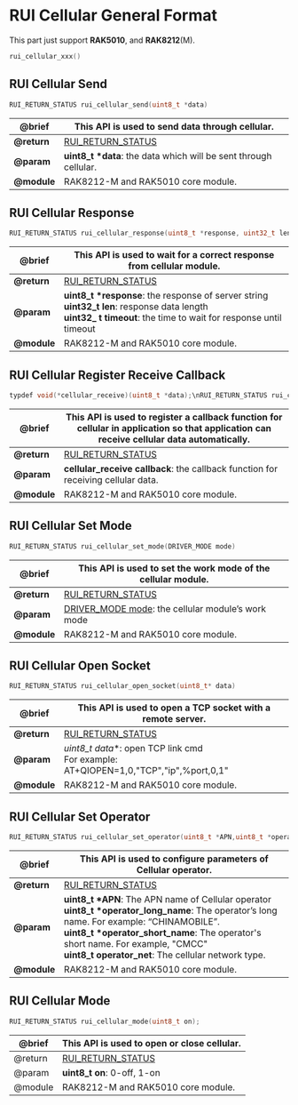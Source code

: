 # RUI Cellular General Format

This part just support **RAK5010**, and **RAK8212**(M).

```C
rui_cellular_xxx()
```

## RUI Cellular Send

```C
RUI_RETURN_STATUS rui_cellular_send(uint8_t *data)
```

| @brief | This API is used to send data through cellular. | 
| ---- | ---- | 
| **@return** | [RUI_RETURN_STATUS](https://doc.rakwireless.com/developer-tools/developer-tools/getting-started#rui_return_status) | 
| **@param** | __uint8_t *data__: the data which will be sent through cellular. | 
| **@module** | RAK8212-M and RAK5010 core module. | 

## RUI Cellular Response

```C
RUI_RETURN_STATUS rui_cellular_response(uint8_t *response, uint32_t len, uint32_t timeout)
```


| @brief | This API is used to wait for a correct response from cellular module. | 
| ---- | ---- | 
| **@return&nbsp;** | [RUI_RETURN_STATUS](https://doc.rakwireless.com/developer-tools/developer-tools/getting-started#rui_return_status) | 
| **@param** | __uint8_t *response__: the response of server string <br> **uint32_t len**: response data length <br> **uint32_ t timeout**: the time to wait for response until timeout | 
| **@module** | RAK8212-M and RAK5010 core module. | 

## RUI Cellular Register Receive Callback

```C
typdef void(*cellular_receive)(uint8_t *data);\nRUI_RETURN_STATUS rui_cellular_register_recv_callback(cellular_receive callback)
```

| @brief | This API is used to register a callback function for cellular in application so that application can receive cellular data automatically. | 
| ---- | ---- | 
| **@return** | [RUI_RETURN_STATUS](https://doc.rakwireless.com/developer-tools/developer-tools/getting-started#rui_return_status) | 
| **@param** | **cellular_receive callback**: the callback function for receiving cellular data. | 
| **@module** | RAK8212-M and RAK5010 core module. | 


## RUI Cellular Set Mode

```C
RUI_RETURN_STATUS rui_cellular_set_mode(DRIVER_MODE mode)
```

| @brief | This API is used to set the work mode of the cellular module. | 
| ---- | ---- | 
| **@return** | [RUI_RETURN_STATUS](https://doc.rakwireless.com/developer-tools/developer-tools/getting-started#rui_return_status) | 
| **@param** | [DRIVER_MODE mode](https://doc.rakwireless.com/developer-tools/developer-tools/getting-started#driver_mode): the cellular module’s work mode | 
| **@module** | RAK8212-M and RAK5010 core module. | 

## RUI Cellular Open Socket

```C
RUI_RETURN_STATUS rui_cellular_open_socket(uint8_t* data)
```

| @brief | This API is used to open a TCP socket with a remote server. | 
| ---- | ---- | 
| **@return** | [RUI_RETURN_STATUS](https://doc.rakwireless.com/developer-tools/developer-tools/getting-started#rui_return_status) | 
| **@param** | **uint8_t* data**: open TCP link cmd <br> For example: AT+QIOPEN=1,0,"TCP","ip",%port,0,1" | 
| **@module** | RAK8212-M and RAK5010 core module. | 


## RUI Cellular Set Operator

```C
RUI_RETURN_STATUS rui_cellular_set_operator(uint8_t *APN,uint8_t *operator_long_name,uint8_t *operator_short_name,uint8_t operator_net)
```

| @brief | This API is used to configure parameters of Cellular operator. | 
| ---- | ---- | 
| **@return** | [RUI_RETURN_STATUS](https://doc.rakwireless.com/developer-tools/developer-tools/getting-started#rui_return_status) | 
| **@param** | __uint8_t *APN__: The APN name of Cellular operator <br> __uint8_t *operator_long_name__: The operator’s long name. For example: “CHINAMOBILE”. <br> __uint8_t *operator_short_name__: The operator's short name. For example, "CMCC" <br> __uint8_t operator_net__: The cellular network type. | 
| **@module** | RAK8212-M and RAK5010 core module. | 


## RUI Cellular Mode

```C
RUI_RETURN_STATUS rui_cellular_mode(uint8_t on);
```

| @brief | This API is used to open or close cellular. | 
| ---- | ---- | 
| @return | [RUI_RETURN_STATUS](https://doc.rakwireless.com/developer-tools/developer-tools/getting-started#rui_return_status) | 
| @param | **uint8_t on**: 0-off, 1-on | 
| @module | RAK8212-M and RAK5010 core module. | 




